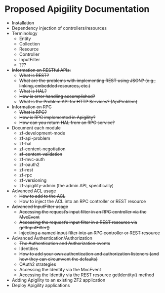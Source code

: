 Proposed Apigility Documentation
================================

- ~~Installation~~
- Dependency injection of controllers/resources
- Terminology
    - Entity
    - Collection
    - Resource
    - Controller
    - InputFilter
    - ???
- ~~Information on RESTful APIs:~~
    - ~~What is REST?~~
    - ~~What are the problems with implementing REST using JSON? (e.g., linking,
      embedded resources, etc.)~~
    - ~~What is HAL?~~
    - ~~How is error handling accomplished?~~
    - ~~What is the Problem API for HTTP Services? (ApiProblem)~~
- ~~Information on RPC~~
    - ~~What is RPC?~~
    - ~~How is RPC implemented in Apigility?~~
    - ~~How can you return HAL from an RPC service?~~
- Document each module
    - zf-development-mode
    - zf-api-problem
    - zf-hal
    - zf-content-negotiation
    - ~~zf-content-validation~~
    - zf-mvc-auth
    - zf-oauth2
    - zf-rest
    - zf-rpc
    - zf-versioning
    - zf-apigility-admin (the admin API, specifically)
- Advanced ACL usage
    - ~~How to add to the ACL~~
    - How to inject the ACL into an RPC controller or REST resource
- ~~Advanced InputFilter usage~~
    - ~~Accessing the request’s input filter in an RPC controller via the MvcEvent~~
    - ~~Accessing the request’s input filter in a REST resource via getInputFilter()~~
    - ~~Injecting a named input filter into an RPC controller or REST resource~~
- Advanced Authentication/Authorization
    - ~~The Authentication and Authorization events~~
    - Identities
    - ~~How to add your own authentication and authorization listeners (and how
      they can circumvent the defaults)~~
    - OAuth2 strategies
    - Accessing the Identity via the MvcEvent
    - Accessing the Identity via the REST resource getIdentity() method
- Adding Apigility to an existing ZF2 application
- Deploy Apigility applications
